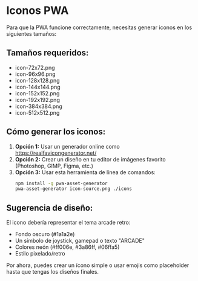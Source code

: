# Iconos PWA

Para que la PWA funcione correctamente, necesitas generar iconos en los siguientes tamaños:

## Tamaños requeridos:
- icon-72x72.png
- icon-96x96.png
- icon-128x128.png
- icon-144x144.png
- icon-152x152.png
- icon-192x192.png
- icon-384x384.png
- icon-512x512.png

## Cómo generar los iconos:

1. **Opción 1:** Usar un generador online como https://realfavicongenerator.net/
2. **Opción 2:** Crear un diseño en tu editor de imágenes favorito (Photoshop, GIMP, Figma, etc.)
3. **Opción 3:** Usar esta herramienta de línea de comandos:
   ```bash
   npm install -g pwa-asset-generator
   pwa-asset-generator icon-source.png ./icons
   ```

## Sugerencia de diseño:

El icono debería representar el tema arcade retro:
- Fondo oscuro (#1a1a2e)
- Un símbolo de joystick, gamepad o texto "ARCADE"
- Colores neón (#ff006e, #3a86ff, #06ffa5)
- Estilo pixelado/retro

Por ahora, puedes crear un ícono simple o usar emojis como placeholder hasta que tengas los diseños finales.

